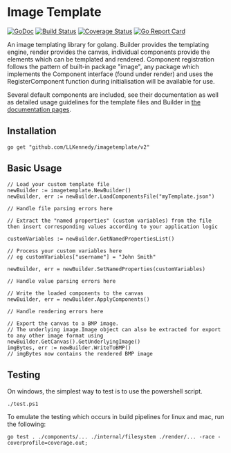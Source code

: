 # Image Template

[![GoDoc](https://godoc.org/github.com/LLKennedy/imagetemplate?status.svg)](https://godoc.org/github.com/LLKennedy/imagetemplate)
[![Build Status](https://travis-ci.org/disintegration/imaging.svg?branch=master)](https://travis-ci.org/LLKennedy/imagetemplate)
[![Coverage Status](https://coveralls.io/repos/github/LLKennedy/imagetemplate/badge.svg?branch=master)](https://coveralls.io/github/LLKennedy/imagetemplate?branch=master)
[![Go Report Card](https://goreportcard.com/badge/github.com/LLKennedy/imagetemplate)](https://goreportcard.com/report/github.com/LLKennedy/imagetemplate)

An image templating library for golang. Builder provides the templating engine, render provides the canvas, individual components provide the elements which can be templated and rendered. Component registration follows the pattern of built-in package "image", any package which implements the Component interface (found under render) and uses the RegisterComponent function during initialisation will be available for use.

Several default components are included, see their documentation as well as detailed usage guidelines for the template files and Builder in [the documentation pages](/doc/Home.md).

## Installation
`go get "github.com/LLKennedy/imagetemplate/v2"`

## Basic Usage
```
// Load your custom template file
newBuilder := imagetemplate.NewBuilder()
newBuilder, err := newBuilder.LoadComponentsFile("myTemplate.json")

// Handle file parsing errors here

// Extract the "named properties" (custom variables) from the file then insert corresponding values according to your application logic

customVariables := newBuilder.GetNamedPropertiesList()

// Process your custom variables here
// eg customVariables["username"] = "John Smith"

newBuilder, err = newBuilder.SetNamedProperties(customVariables)

// Handle value parsing errors here

// Write the loaded components to the canvas
newBuilder, err = newBuilder.ApplyComponents()

// Handle rendering errors here

// Export the canvas to a BMP image. 
// The underlying image.Image object can also be extracted for export to any other image format using newBuilder.GetCanvas().GetUnderlyingImage()
imgBytes, err := newBuilder.WriteToBMP()
// imgBytes now contains the rendered BMP image
```

## Testing
On windows, the simplest way to test is to use the powershell script.

`./test.ps1`

To emulate the testing which occurs in build pipelines for linux and mac, run the following:

`go test . ./components/... ./internal/filesystem ./render/... -race -coverprofile=coverage.out;`
